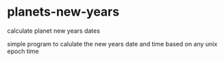 # planets-new-years
calculate planet new years dates

simple program to calulate the new years date and time based on any unix epoch time
